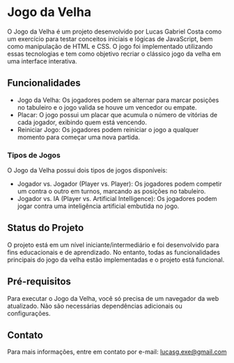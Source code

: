 # Jogo da Velha

O Jogo da Velha é um projeto desenvolvido por Lucas Gabriel Costa como um exercício para testar conceitos iniciais e lógicas de JavaScript, bem como manipulação de HTML e CSS. O jogo foi implementado utilizando essas tecnologias e tem como objetivo recriar o clássico jogo da velha em uma interface interativa.

## Funcionalidades

- Jogo da Velha: Os jogadores podem se alternar para marcar posições no tabuleiro e o jogo valida se houve um vencedor ou empate.
- Placar: O jogo possui um placar que acumula o número de vitórias de cada jogador, exibindo quem está vencendo.
- Reiniciar Jogo: Os jogadores podem reiniciar o jogo a qualquer momento para começar uma nova partida.

### Tipos de Jogos

O Jogo da Velha possui dois tipos de jogos disponíveis:

- Jogador vs. Jogador (Player vs. Player): Os jogadores podem competir um contra o outro em turnos, marcando as posições no tabuleiro.
- Jogador vs. IA (Player vs. Artificial Intelligence): Os jogadores podem jogar contra uma inteligência artificial embutida no jogo.

## Status do Projeto

O projeto está em um nível iniciante/intermediário e foi desenvolvido para fins educacionais e de aprendizado. No entanto, todas as funcionalidades principais do jogo da velha estão implementadas e o projeto está funcional.

## Pré-requisitos

Para executar o Jogo da Velha, você só precisa de um navegador da web atualizado. Não são necessárias dependências adicionais ou configurações.

## Contato

Para mais informações, entre em contato por e-mail: lucasg.exe@gmail.com
